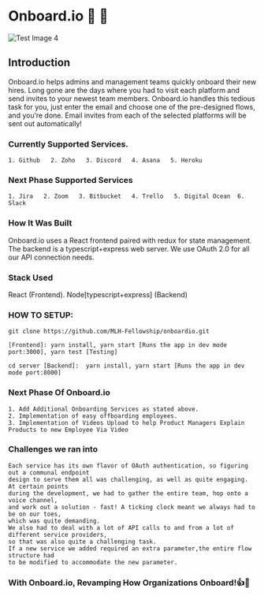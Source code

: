 # Onboard.io :rocket: :checkered_flag:
![Test Image 4](https://github.com/MLH-Fellowship/onboardio/blob/master/onboardio.jpg)

## Introduction 

Onboard.io helps admins and management teams quickly onboard their new hires. Long gone are the days where you had to visit each platform and send invites to your newest team members. Onboard.io handles this tedious task for you, just enter the email and choose one of the pre-designed flows, and you’re done. Email invites from each of the selected platforms will be sent out automatically!


### Currently Supported Services.
```
1. Github   2. Zoho   3. Discord   4. Asana   5. Heroku
```
### Next Phase Supported Services
```
1. Jira   2. Zoom   3. Bitbucket   4. Trello   5. Digital Ocean  6. Slack
```

### How It Was Built
Onboard.io uses a React frontend paired with redux for state management. The backend is a typescript+express web server. We use OAuth 2.0 for all our API connection needs.

### Stack Used
React (Frontend).
Node[typescript+express] (Backend)

### HOW TO SETUP:

```
git clone https://github.com/MLH-Fellowship/onboardio.git
```
```
[Frontend]: yarn install, yarn start [Runs the app in dev mode port:3000], yarn test [Testing]
```
```
cd server [Backend]:  yarn install, yarn start [Runs the app in dev mode port:8000] 
```

### Next Phase Of Onboard.io
```
1. Add Additional Onboarding Services as stated above.
2. Implementation of easy offboarding employees.
3. Implementation of Videos Upload to help Product Managers Explain Products to new Employee Via Video

```

### Challenges we ran into
```
Each service has its own flavor of OAuth authentication, so figuring out a communal endpoint
design to serve them all was challenging, as well as quite engaging. At certain points
during the development, we had to gather the entire team, hop onto a voice channel,
and work out a solution - fast! A ticking clock meant we always had to be on our toes, 
which was quite demanding.
We also had to deal with a lot of API calls to and from a lot of different service providers,
so that was also quite a challenging task.
If a new service we added required an extra parameter,the entire flow structure had
to be modified to accommodate the new parameter.

```

### With Onboard.io, Revamping How Organizations Onboard!:+1::sparkling_heart:	
